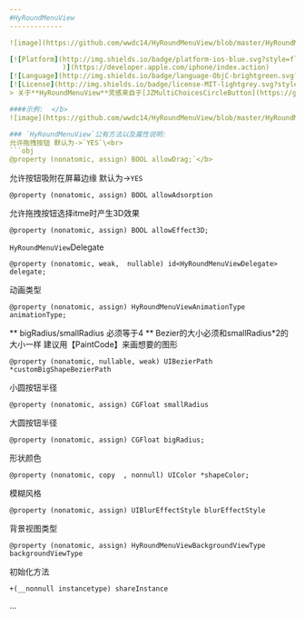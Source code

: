 ```yaml
---
#HyRoundMenuView
-------------

![image](https://github.com/wwdc14/HyRoundMenuView/blob/master/HyRoundMenuViewDemo/3ip.png)

[![Platform](http://img.shields.io/badge/platform-ios-blue.svg?style=flat
             )](https://developer.apple.com/iphone/index.action)
[![Language](http://img.shields.io/badge/language-ObjC-brightgreen.svg?style=flat)](https://developer.apple.com/Objective-C)
[![License](http://img.shields.io/badge/license-MIT-lightgrey.svg?style=flat)](http://mit-license.org)
> 关于**HyRoundMenuView**灵感来自于[JZMultiChoicesCircleButton](https://github.com/JustinFincher/JZMultiChoicesCircleButton)

####示例:  </b>
![image](https://github.com/wwdc14/HyRoundMenuView/blob/master/HyRoundMenuViewDemo/Unknown.gif)

### `HyRoundMenuView`公有方法以及属性说明:  
允许拖拽按钮 默认为->`YES`\<br> 
```obj
@property (nonatomic, assign) BOOL allowDrag;`</b>
```

允许按钮吸附在屏幕边缘 默认为->`YES`
```obj
@property (nonatomic, assign) BOOL allowAdsorption
```

允许拖拽按钮选择itme时产生3D效果
```obj
@property (nonatomic, assign) BOOL allowEffect3D;
```

`HyRoundMenuView`Delegate
```obj
@property (nonatomic, weak,  nullable) id<HyRoundMenuViewDelegate> delegate;
```
动画类型
```obj
@property (nonatomic, assign) HyRoundMenuViewAnimationType animationType;
```

** bigRadius/smallRadius 必须等于4
** Bezier的大小必须和smallRadius*2的大小一样   建议用【PaintCode】来画想要的图形
```obj
@property (nonatomic, nullable, weak) UIBezierPath *customBigShapeBezierPath
```

小圆按钮半径
```obj
@property (nonatomic, assign) CGFloat smallRadius
```
大圆按钮半径
```obj
@property (nonatomic, assign) CGFloat bigRadius;
```
形状颜色
```obj
@property (nonatomic, copy  , nonnull) UIColor *shapeColor;
```

模糊风格
```obj
@property (nonatomic, assign) UIBlurEffectStyle blurEffectStyle
```

背景视图类型
```obj
@property (nonatomic, assign) HyRoundMenuViewBackgroundViewType backgroundViewType
```

初始化方法
```obj
+(__nonnull instancetype) shareInstance
```
...
```

